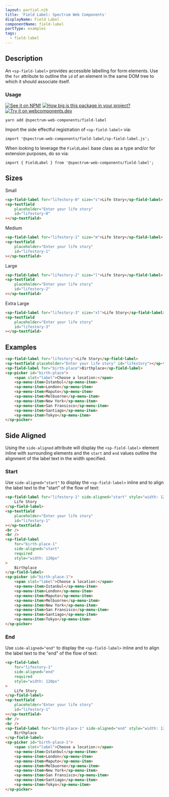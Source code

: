 ```yaml
---
layout: partial.njk
title: 'Field Label: Spectrum Web Components'
displayName: Field Label
componentName: field-label
partType: examples
tags:
  - field-label
---
```

## Description

An `<sp-field-label>` provides accessible labelling for form elements. Use the `for` attribute to outline the `id` of an element in the same DOM tree to which it should associate itself.

### Usage

[![See it on NPM!](https://img.shields.io/npm/v/@spectrum-web-components/field-label?style=for-the-badge)](https://www.npmjs.com/package/@spectrum-web-components/field-label)
[![How big is this package in your project?](https://img.shields.io/bundlephobia/minzip/@spectrum-web-components/field-label?style=for-the-badge)](https://bundlephobia.com/result?p=@spectrum-web-components/field-label)
[![Try it on webcomponents.dev](https://img.shields.io/badge/Try%20it%20on-webcomponents.dev-green?style=for-the-badge)](https://webcomponents.dev/edit/collection/fO75441E1Q5ZlI0e9pgq/fDq5bpzNQJzUUyEq6ENR/src/index.ts)

```
yarn add @spectrum-web-components/field-label
```

Import the side effectful registration of `<sp-field-label>` via:

```
import '@spectrum-web-components/field-label/sp-field-label.js';
```

When looking to leverage the `FieldLabel` base class as a type and/or for extension purposes, do so via:

```
import { FieldLabel } from '@spectrum-web-components/field-label';
```

## Sizes

<sp-tabs selected="m" auto label="Size Attribute Options">
<sp-tab value="s">Small</sp-tab>
<sp-tab-panel value="s">

```html demo
<sp-field-label for="lifestory-0" size="s">Life Story</sp-field-label>
<sp-textfield
    placeholder="Enter your life story"
    id="lifestory-0"
></sp-textfield>
```

</sp-tab-panel>
<sp-tab value="m">Medium</sp-tab>
<sp-tab-panel value="m">

```html demo
<sp-field-label for="lifestory-1" size="m">Life Story</sp-field-label>
<sp-textfield
    placeholder="Enter your life story"
    id="lifestory-1"
></sp-textfield>
```

</sp-tab-panel>
<sp-tab value="l">Large</sp-tab>
<sp-tab-panel value="l">

```html demo
<sp-field-label for="lifestory-2" size="l">Life Story</sp-field-label>
<sp-textfield
    placeholder="Enter your life story"
    id="lifestory-2"
></sp-textfield>
```

</sp-tab-panel>
<sp-tab value="xl">Extra Large</sp-tab>
<sp-tab-panel value="xl">

```html demo
<sp-field-label for="lifestory-3" size="xl">Life Story</sp-field-label>
<sp-textfield
    placeholder="Enter your life story"
    id="lifestory-3"
></sp-textfield>
```

</sp-tab-panel>
</sp-tabs>

## Examples

```html
<sp-field-label for="lifestory">Life Story</sp-field-label>
<sp-textfield placeholder="Enter your life story" id="lifestory"></sp-textfield>
<sp-field-label for="birth-place">Birthplace</sp-field-label>
<sp-picker id="birth-place">
    <span slot="label">Choose a location:</span>
    <sp-menu-item>Istanbul</sp-menu-item>
    <sp-menu-item>London</sp-menu-item>
    <sp-menu-item>Maputo</sp-menu-item>
    <sp-menu-item>Melbuorne</sp-menu-item>
    <sp-menu-item>New York</sp-menu-item>
    <sp-menu-item>San Fransisco</sp-menu-item>
    <sp-menu-item>Santiago</sp-menu-item>
    <sp-menu-item>Tokyo</sp-menu-item>
</sp-picker>
```

## Side Aligned

Using the `side-aligned` attribute will display the `<sp-field-label>` element inline with surrounding elements and the `start` and `end` values outline the alignment of the label text in the width specified.

### Start

Use `side-aligned="start"` to display the `<sp-field-label>` inline and to align the label text to the "start" of the flow of text:

```html
<sp-field-label for="lifestory-1" side-aligned="start" style="width: 120px">
    Life Story
</sp-field-label>
<sp-textfield
    placeholder="Enter your life story"
    id="lifestory-1"
></sp-textfield>
<br />
<br />
<sp-field-label
    for="birth-place-1"
    side-aligned="start"
    required
    style="width: 120px"
>
    Birthplace
</sp-field-label>
<sp-picker id="birth-place-1">
    <span slot="label">Choose a location:</span>
    <sp-menu-item>Istanbul</sp-menu-item>
    <sp-menu-item>London</sp-menu-item>
    <sp-menu-item>Maputo</sp-menu-item>
    <sp-menu-item>Melbuorne</sp-menu-item>
    <sp-menu-item>New York</sp-menu-item>
    <sp-menu-item>San Fransisco</sp-menu-item>
    <sp-menu-item>Santiago</sp-menu-item>
    <sp-menu-item>Tokyo</sp-menu-item>
</sp-picker>
```

### End

Use `side-aligned="end"` to display the `<sp-field-label>` inline and to align the label text to the "end" of the flow of text:

```html
<sp-field-label
    for="lifestory-1"
    side-aligned="end"
    required
    style="width: 120px"
>
    Life Story
</sp-field-label>
<sp-textfield
    placeholder="Enter your life story"
    id="lifestory-1"
></sp-textfield>
<br />
<br />
<sp-field-label for="birth-place-1" side-aligned="end" style="width: 120px">
    Birthplace
</sp-field-label>
<sp-picker id="birth-place-1">
    <span slot="label">Choose a location:</span>
    <sp-menu-item>Istanbul</sp-menu-item>
    <sp-menu-item>London</sp-menu-item>
    <sp-menu-item>Maputo</sp-menu-item>
    <sp-menu-item>Melbuorne</sp-menu-item>
    <sp-menu-item>New York</sp-menu-item>
    <sp-menu-item>San Fransisco</sp-menu-item>
    <sp-menu-item>Santiago</sp-menu-item>
    <sp-menu-item>Tokyo</sp-menu-item>
</sp-picker>
```
